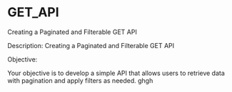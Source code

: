 # GET_API
Creating a Paginated and Filterable GET API



Description: Creating a Paginated and Filterable GET API

Objective:

Your objective is to develop a simple API that allows users to retrieve data with pagination and apply filters as needed.
ghgh